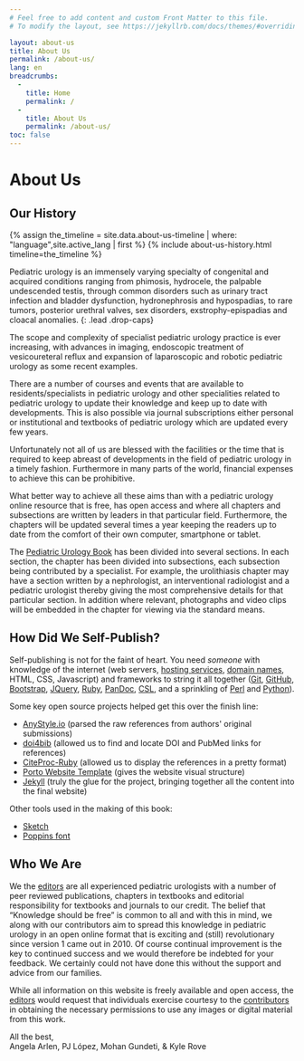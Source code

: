 ```yaml
---
# Feel free to add content and custom Front Matter to this file.
# To modify the layout, see https://jekyllrb.com/docs/themes/#overriding-theme-defaults

layout: about-us
title: About Us
permalink: /about-us/
lang: en
breadcrumbs:
  - 
    title: Home
    permalink: /
  - 
    title: About Us
    permalink: /about-us/
toc: false
---
```


# About **Us**

## Our **History**

{% assign the_timeline = site.data.about-us-timeline | where: "language",site.active_lang | first %}
{% include about-us-history.html timeline=the_timeline %}

Pediatric urology is an immensely varying specialty of congenital and acquired conditions ranging from phimosis, hydrocele, the palpable undescended testis, through common disorders such as urinary tract infection and bladder dysfunction, hydronephrosis and hypospadias, to rare tumors, posterior urethral valves, sex disorders, exstrophy-epispadias and cloacal anomalies.
{: .lead .drop-caps}

The scope and complexity of specialist pediatric urology practice is ever increasing, with advances in imaging, endoscopic treatment of vesicoureteral reflux and expansion of laparoscopic and robotic pediatric urology as some recent examples.

There are a number of courses and events that are available to residents/specialists in pediatric urology and other specialities related to pediatric urology to update their knowledge and keep up to date with developments. This is also possible via journal subscriptions either personal or institutional and textbooks of pediatric urology which are updated every few years.

Unfortunately not all of us are blessed with the facilities or the time that is required to keep abreast of developments in the field of pediatric urology in a timely fashion. Furthermore in many parts of the world, financial expenses to achieve this can be prohibitive.

What better way to achieve all these aims than with a pediatric urology online resource that is free, has open access and where all chapters and subsections are written by leaders in that particular field. Furthermore, the chapters will be updated several times a year keeping the readers up to date from the comfort of their own computer, smartphone or tablet. 

The [Pediatric Urology Book](/) has been divided into several sections. In each section, the chapter has been divided into subsections, each subsection being contributed by a specialist. For example, the urolithiasis chapter may have a section written by a nephrologist, an interventional radiologist and a pediatric urologist thereby giving the most comprehensive details for that particular section. In addition where relevant, photographs and video clips will be embedded in the chapter for viewing via the standard means.

## How Did We **Self-Publish**?

Self-publishing is not for the faint of heart. You need _someone_ with knowledge of the internet (web servers, [hosting services](https://digitalocean.com), [domain names](https://cloudflare.com), HTML, CSS, Javascript) and frameworks to string it all together ([Git](https://git-scm.com), [GitHub](https://github.com), [Bootstrap](https://getbootstrap.com), [JQuery](https://jquery.com), [Ruby](https://www.ruby-lang.org/en/), [PanDoc](https://pandoc.org), [CSL](http://citationstyles.org/), and a sprinkling of [Perl](https://www.perl.org) and [Python](https://www.python.org)).

Some key open source projects helped get this over the finish line:
- [AnyStyle.io](https://anystyle.io) (parsed the raw references from authors' original submissions)
- [doi4bib](https://github.com/sharkovsky/doi4bib) (allowed us to find and locate DOI and PubMed links for references)
- [CiteProc-Ruby](https://github.com/inukshuk/citeproc-ruby) (allowed us to display the references in a pretty format)
- [Porto Website Template](https://themeforest.net/item/porto-responsive-html5-template/4106987) (gives the website visual structure)
- [Jekyll](https://jekyllrb.com) (truly the glue for the project, bringing together all the content into the final website)

Other tools used in the making of this book:
- [Sketch](https://www.sketch.com)
- [Poppins font](https://fonts.adobe.com/fonts/poppins)

## Who **We Are**

We the [editors](/editors/) are all experienced pediatric urologists with a number of peer reviewed publications, chapters in textbooks and editorial responsibility for textbooks and journals to our credit. The belief that “Knowledge should be free” is common to all and with this in mind, we along with our contributors aim to spread this knowledge in pediatric urology in an open online format that is exciting and (still) revolutionary since version 1 came out in 2010. Of course continual improvement is the key to continued success and we would therefore be indebted for your feedback. We certainly could not have done this without the support and advice from our families.

While all information on this website is freely available and open access, the [editors](/editors/) would request that individuals exercise courtesy to the [contributors](/contributors/) in obtaining the necessary permissions to use any images or digital material from this work.

All the best,  
Angela Arlen, PJ López, Mohan Gundeti, & Kyle Rove